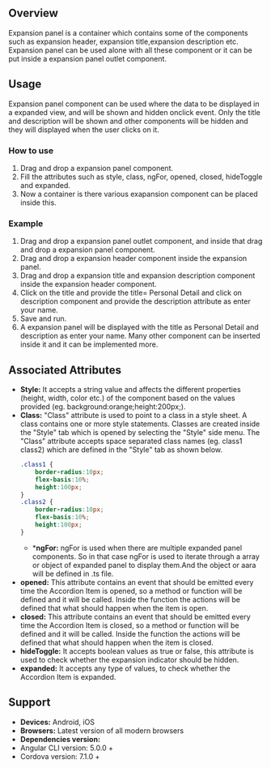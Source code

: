 ## Overview
Expansion panel is a container which contains some of the components such as  expansion header, expansion title,expansion description etc. Expansion panel can be used alone with all these component or it can be put inside a expansion panel outlet component.
## Usage
Expansion panel component can be used where the data to be displayed in a expanded view, and will be shown and hidden onclick event. Only the title and description will be shown and other components will be hidden and they will displayed when the user clicks on it.
### How to use
1. Drag and drop a expansion panel component.
2. Fill the attributes such as style, class, ngFor, opened, closed, hideToggle and expanded.
3. Now a container is there various exapansion component can be placed inside this.

### Example
1. Drag and drop a expansion panel outlet component, and inside that drag and drop a expansion panel component.
2. Drag and drop a expansion header component inside the expansion panel.
3. Drag and drop a expansion title and expansion description component inside the expansion header component.
4.  Click on the title and provide the title= Personal Detail and click on description component and provide the description attribute as enter your name.
5. Save and run.
6. A expansion panel will be displayed with the title as Personal Detail and description as enter your name. Many other component can be inserted inside it and it can be implemented more.

## Associated Attributes 
- **Style:** It accepts a string value and affects the different properties (height, width, color etc.) of the component based on the values provided (eg. background:orange;height:200px;).
- **Class:** "Class" attribute is used to point to a class in a style sheet. A class contains one or more style statements. Classes are created inside the "Style" tab which is opened by selecting the "Style" side menu. The "Class" attribute accepts space separated class names (eg. class1 class2) which are defined in the "Style" tab as shown below.
    ```css
    .class1 {
        border-radius:10px;
        flex-basis:10%;
        height:100px;
    }
    .class2 {
        border-radius:10px;
        flex-basis:10%;
        height:100px;
    }
    ```
    - ***ngFor:** ngFor is used when there are multiple expanded panel components. So in that case ngFor is used to iterate through a array or object of expanded panel to display them.And the object or aara will be defined in .ts file. 
- **opened:** This attribute contains an event that should be emitted every time the Accordion Item is opened, so a method or function will be defined and it will be called. Inside the function the actions will be defined that what should happen when the item is open.
- **closed:** This attribute contains an event that should be emitted every time the Accordion Item is closed, so a method or function will be defined and it will be called. Inside the function the actions will be defined that what should happen when the item is closed.
- **hideToggle:** It accepts boolean values as true or false, this attribute is used to check whether the expansion indicator should be hidden.
- **expanded:** It accepts any type of values, to check whether the Accordion Item is expanded.
## Support
- **Devices:** Android, iOS
- **Browsers:**  Latest version of all modern browsers
- **Dependencies version:** 
- Angular CLI version: 5.0.0 + 
- Cordova version: 7.1.0 + 
